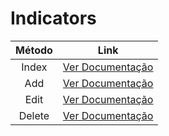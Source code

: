 # Indicators

| Método |             Link              |
| :----: | :---------------------------: |
| Index  | [Ver Documentação](index.md)  |
|  Add   |  [Ver Documentação](add.md)   |
|  Edit  |  [Ver Documentação](edit.md)  |
| Delete | [Ver Documentação](delete.md) |
